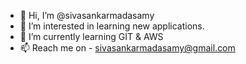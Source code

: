 - 👋 Hi, I’m @sivasankarmadasamy
- 👀 I’m interested in learning new applications. 
- 🌱 I’m currently learning GIT & AWS
- 📫 Reach me on - sivasankarmadasamy@gmail.com

<!---
sivasankarmadasamy/sivasankarmadasamy is a ✨ special ✨ repository because its `README.md` (this file) appears on your GitHub profile.
You can click the Preview link to take a look at your changes.
--->
